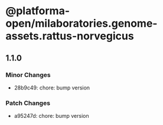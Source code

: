# @platforma-open/milaboratories.genome-assets.rattus-norvegicus

## 1.1.0

### Minor Changes

- 28b9c49: chore: bump version

### Patch Changes

- a95247d: chore: bump version

